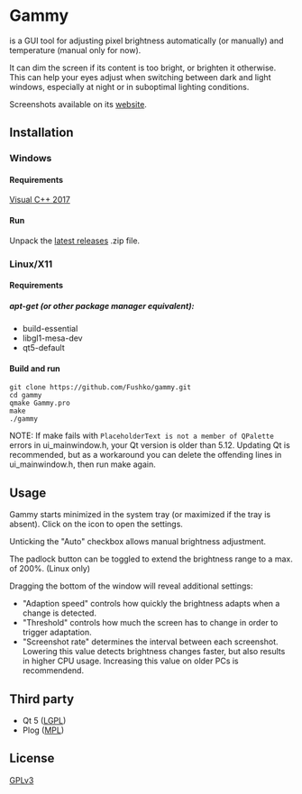
# Gammy

is a GUI tool for adjusting pixel brightness automatically (or manually) and temperature (manual only for now).

It can dim the screen if its content is too bright, or brighten it otherwise.
This can help your eyes adjust when switching between dark and light windows, especially at night or in suboptimal lighting conditions.

Screenshots available on its [website](https://getgammy.com).

## Installation

### Windows

#### Requirements

[Visual C++ 2017](https://aka.ms/vs/16/release/vc_redist.x64.exe)

#### Run

Unpack the [latest releases](https://github.com/Fushko/gammy/releases) .zip file.

### Linux/X11

#### Requirements

##### apt-get (or other package manager equivalent):
- build-essential
- libgl1-mesa-dev
- qt5-default

#### Build and run
```
git clone https://github.com/Fushko/gammy.git
cd gammy
qmake Gammy.pro
make
./gammy
```
NOTE: If make fails with ```PlaceholderText is not a member of QPalette``` errors in ui_mainwindow.h, your Qt version is older than 5.12.
Updating Qt is recommended, but as a workaround you can delete the offending lines in ui_mainwindow.h, then run make again.

## Usage

Gammy starts minimized in the system tray (or maximized if the tray is absent). Click on the icon to open the settings. 

Unticking the "Auto" checkbox allows manual brightness adjustment.

The padlock button can be toggled to extend the brightness range to a max. of 200%. (Linux only)

Dragging the bottom of the window will reveal additional settings:

- "Adaption speed" controls how quickly the brightness adapts when a change is detected.
- "Threshold" controls how much the screen has to change in order to trigger adaptation.
- "Screenshot rate" determines the interval between each screenshot. Lowering this value detects brightness changes faster, but also results in higher CPU usage. Increasing this value on older PCs is recommendend.

## Third party

- Qt 5 ([LGPL](https://doc.qt.io/qt-5/lgpl.html))
- Plog ([MPL](https://github.com/SergiusTheBest/plog/blob/master/LICENSE))

## License

[GPLv3](https://github.com/Fushko/gammy/blob/master/LICENSE)
